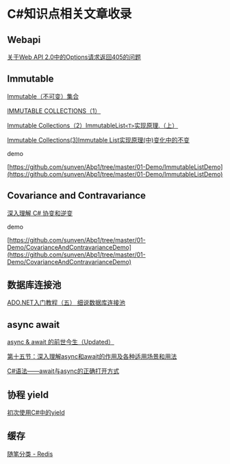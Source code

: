 # C#知识点相关文章收录

## Webapi

[关于Web API 2.0中的Options请求返回405的问题](https://blog.csdn.net/u013346423/article/details/70176914)

## Immutable

[Immutable（不可变）集合](https://www.cnblogs.com/shanyou/p/4782762.html)

[IMMUTABLE COLLECTIONS（1）](http://www.cnblogs.com/xuanhun/archive/2013/04/26/3045448.html)

[Immutable Collections（2）ImmutableList`<T>`实现原理.（上）](http://www.cnblogs.com/xuanhun/archive/2013/05/06/3063787.html)

[Immutable  Collections(3)Immutable List实现原理(中)变化中的不变](http://www.cnblogs.com/xuanhun/p/3159823.html)

demo

[https://github.com/sunven/Abp1/tree/master/01-Demo/ImmutableListDemo](https://github.com/sunven/Abp1/tree/master/01-Demo/ImmutableListDemo)

## Covariance and Contravariance

[深入理解 C# 协变和逆变](https://www.cnblogs.com/LoveJenny/archive/2012/03/13/2392747.html)

demo

[https://github.com/sunven/Abp1/tree/master/01-Demo/CovarianceAndContravarianceDemo](https://github.com/sunven/Abp1/tree/master/01-Demo/CovarianceAndContravarianceDemo)

## 数据库连接池

[ADO.NET入门教程（五） 细说数据库连接池](http://www.cnblogs.com/liuhaorain/archive/2012/02/19/2353110.html)

## async await

[async & await 的前世今生（Updated）](https://www.cnblogs.com/jesse2013/p/async-and-await.html)

[第十五节：深入理解async和await的作用及各种适用场景和用法](https://www.cnblogs.com/yaopengfei/p/9249390.html)

[C#语法——await与async的正确打开方式](https://www.cnblogs.com/kiba/p/9292904.html)

## 协程 yield

[初次使用C#中的yield](https://www.cnblogs.com/xiao99/p/6098285.html)

## 缓存

[随笔分类 - Redis](http://www.cnblogs.com/zhangweizhong/category/771056.html)
